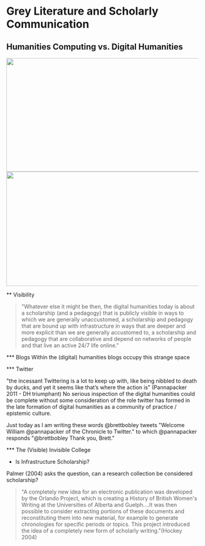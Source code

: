 # Grey Literature and Scholarly Communication



## Humanities Computing vs. Digital Humanities


<img src="/mcburton/writing/raw/master/chapter-one/insights-DHvsHC.png" width="610" height="298"/>

<img src="/mcburton/writing/raw/master/chapter-one/ngram-DHvsHC.png" width="600" height="300"/>





** Visibility 

> "Whatever else it might be then, the digital humanities today is about a scholarship (and a pedagogy) that is publicly visible in ways to which we are generally unaccustomed, a scholarship and pedagogy that are bound up with infrastructure in ways that are deeper and more explicit than we are generally accustomed to, a scholarship and pedagogy that are collaborative and depend on networks of people and that live an active 24/7 life online."


*** Blogs
	Within the (digital) humanities blogs occupy this strange space 

*** Twitter

"the incessant Twittering is a lot to keep up with, like being nibbled to death by ducks, and yet it seems like that’s where the action is" (Pannapacker 2011 - DH triumphant)
	No serious inspection of the digital humanities could be complete without some consideration of the role twitter has formed in the late formation of digital humanities as a community of practice / epistemic culture. 
	
Just today as I am writing these words @brettbobley tweets "Welcome William @pannapacker of the Chronicle to Twitter." to which @pannapacker responds "@brettbobley Thank you, Brett."

*** The (Visible) Invisible College


* Is Infrastructure Scholarship?




Palmer (2004) asks the question, can a research collection be considered scholarship?


> "A completely new idea for an electronic publication was developed by the Orlando Project, which is creating a History of British Women's Writing at the Universities of Alberta and Guelph....It was then possible to consider extracting portions of these documents and reconstituting them into new material, for example to generate chronologies for specific periods or topics. This project introduced the idea of a completely new form of scholarly writing."(Hockey 2004)